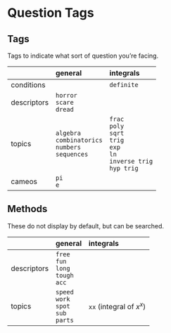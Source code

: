 # Question Tags


## Tags

Tags to indicate what sort of question you’re facing.

|             | general | integrals |
| :---------- | :------ | :-------- |
| conditions  |  | `definite` |
| descriptors | `horror`<br>`scare`<br>`dread` |
| topics      | `algebra`<br>`combinatorics`<br>`numbers`<br>`sequences` | `frac`<br>`poly`<br>`sqrt`<br>`trig`<br>`exp`<br>`ln`<br>`inverse trig`<br>`hyp trig` |
| cameos      | `pi`<br>`e` |


## Methods

These do not display by default, but can be searched.

|             | general | integrals |
| :---------- | :------ | :-------- |
| descriptors | `free`<br>`fun`<br>`long`<br>`tough`<br>`acc` |
| topics      | `speed`<br>`work`<br>`spot`<br>`sub`<br>`parts` | `xx` (integral of $x^x$) |
